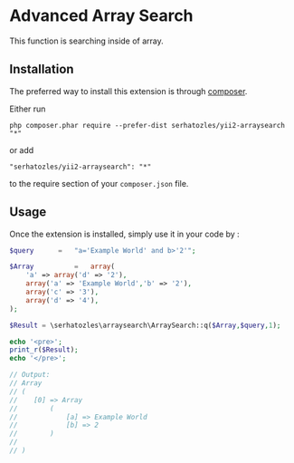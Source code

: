 Advanced Array Search
=====================
This function is searching inside of array.

Installation
------------

The preferred way to install this extension is through [composer](http://getcomposer.org/download/).

Either run

```
php composer.phar require --prefer-dist serhatozles/yii2-arraysearch "*"
```

or add

```
"serhatozles/yii2-arraysearch": "*"
```

to the require section of your `composer.json` file.


Usage
-----

Once the extension is installed, simply use it in your code by  :

```php
$query		=	"a='Example World' and b>'2'";

$Array			=	array(
    'a' => array('d' => '2'),
    array('a' => 'Example World','b' => '2'),
    array('c' => '3'),
    array('d' => '4'),
);

$Result = \serhatozles\arraysearch\ArraySearch::q($Array,$query,1);

echo '<pre>';
print_r($Result);
echo '</pre>';

// Output:
// Array
// (
//    [0] => Array
//        (
//            [a] => Example World
//            [b] => 2
//        )
//
// )
```